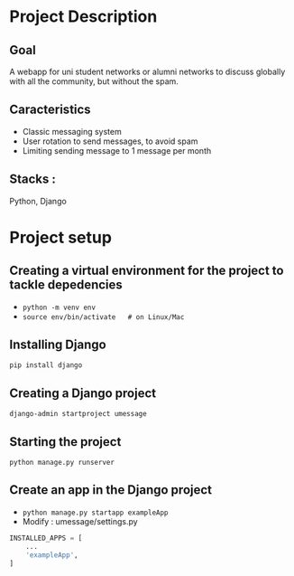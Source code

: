 # Project Description
## Goal
A webapp for uni student networks or alumni networks to discuss globally with all the community, but without the spam. 
## Caracteristics
- Classic messaging system
- User rotation to send messages, to avoid spam
- Limiting sending message to 1 message per month
## Stacks :
Python, Django

# Project setup
## Creating a virtual environment for the project to tackle depedencies
- ```python -m venv env```
- ```source env/bin/activate   # on Linux/Mac```
## Installing Django
```pip install django```
## Creating a Django project
```django-admin startproject umessage```
## Starting the project
```python manage.py runserver```
## Create an app in the Django project
- ```python manage.py startapp exampleApp```
- Modify : umessage/settings.py
```python
INSTALLED_APPS = [
    ...
    'exampleApp',
]
```
